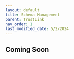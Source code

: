 ```yaml
---
layout: default
title: Schema Management
parent: TrustLink
nav_order: 1
last_modified_date: 5/2/2024
---
```


## Coming Soon